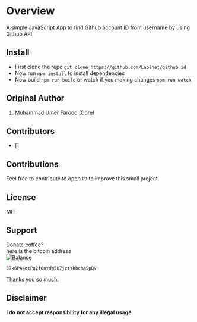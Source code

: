 # Overview
A simple JavaScript App to find Github account ID from username by using Github API

## Install
- First clone the repo  `git clone https://github.com/Lablnet/github_id`  
- Now run `npm install` to install dependencies
- Now build  `npm run build` or watch if you making changes `npm run watch`

## Original Author  
1. [Muhammad Umer Farooq (Core)](https://github.com/Lablnet)  

## Contributors
  - []

## Contributions  
Feel free to contribute to open `PR` to improve this small project.

## License  
MIT  

## Support  
Donate coffee?  
here is the bitcoin address  
[![Balance](https://img.balancebadge.io/btc/37x6PA4qtPu2fQnYdW5U7jztYhbchASpBV.svg)](https://img.balancebadge.io/btc/37x6PA4qtPu2fQnYdW5U7jztYhbchASpBV.svg)

   ```37x6PA4qtPu2fQnYdW5U7jztYhbchASpBV```  

Thanks you so much.

## Disclaimer
**I do not accept responsibility for any illegal usage**

